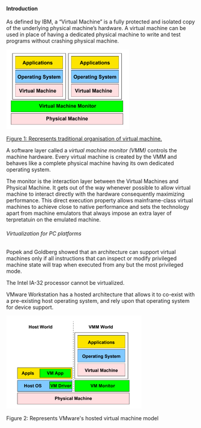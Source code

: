 #### Introduction

As defined by IBM, a “Virtual Machine” is a fully protected and isolated copy of the underlying physical machine’s hardware. A virtual machine can be used in place of having a dedicated physical machine to write and test programs without crashing physical machine.

![Figure 1: Represents traditional organisation of virtual machine.](virtual_machine_organisation.png?raw=true "Figure 1: Represents traditional organisation of virtual machine.")

<u> Figure 1: Represents traditional organisation of virtual machine. </u>

A software layer called a _virtual machine monitor (VMM)_ controls the machine hardware. Every virtual machine is created by the VMM and behaves like a complete physical machine having its own dedicated operating system.


The monitor is the interaction layer between the Virtual Machines and Physical Machine. It gets out of the way whenever possible to allow virtual machine to interact directly with the hardware consequently maximizing performance. This direct execution property allows mainframe-class virtual machines to achieve close to native performance and sets the technology apart from machine emulators that always impose an extra layer of terpretatuin on the emulated machine.

###### Virtualization for PC platforms

Popek and Goldberg showed that an architecture can support virtual machines only if all instructions that can inspect or modify privileged machine state
will trap when executed from any but the most privileged mode.

The Intel IA-32 processor cannot be virtualized.

VMware Workstation has a hosted architecture that allows it to co-exist with a pre-existing host operating system, and rely upon that operating system for device support.

![Figure 2: Represents VMware's hosted virtual machine model](vmware_hosted.png?raw=true "Figure 2: Represents VMware's hosted virtual machine model")

Figure 2: Represents VMware's hosted virtual machine model

